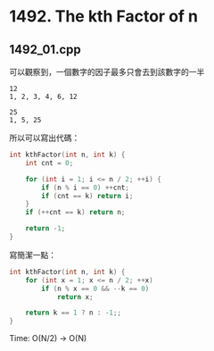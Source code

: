 # 1492. The kth Factor of n

## 1492_01.cpp

可以觀察到，一個數字的因子最多只會去到該數字的一半

```
12
1, 2, 3, 4, 6, 12

25
1, 5, 25
```

所以可以寫出代碼：

```cpp
int kthFactor(int n, int k) {
    int cnt = 0;

    for (int i = 1; i <= n / 2; ++i) {
        if (n % i == 0) ++cnt;
        if (cnt == k) return i;
    }
    if (++cnt == k) return n; 

    return -1;
}
```

寫簡潔一點：

```cpp
int kthFactor(int n, int k) {
    for (int x = 1; x <= n / 2; ++x)
        if (n % x == 0 && --k == 0)
            return x;

    return k == 1 ? n : -1;;
}
```

Time: O(N/2) -> O(N)
